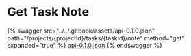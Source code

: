 # Get Task Note

{% swagger src="../../.gitbook/assets/api-0.1.0.json" path="/projects/{projectId}/tasks/{taskId}/note" method="get" expanded="true" %}
[api-0.1.0.json](<../../.gitbook/assets/api-0.1.0.json>)
{% endswagger %}

